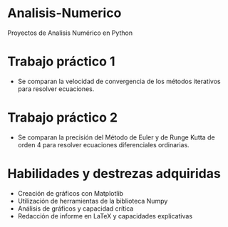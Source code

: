 # Analisis-Numerico
Proyectos de Analisis Numérico en Python

# Trabajo práctico 1
  * Se comparan la velocidad de convergencia de los métodos iterativos para resolver ecuaciones.

# Trabajo práctico 2
  * Se comparan la precisión del Método de Euler y de Runge Kutta de orden 4 para resolver ecuaciones diferenciales ordinarias.
  
# Habilidades y destrezas adquiridas
  * Creación de gráficos con Matplotlib
  * Utilización de herramientas de la biblioteca Numpy 
  * Análisis de gráficos y capacidad crítica
  * Redacción de informe en LaTeX y capacidades explicativas
